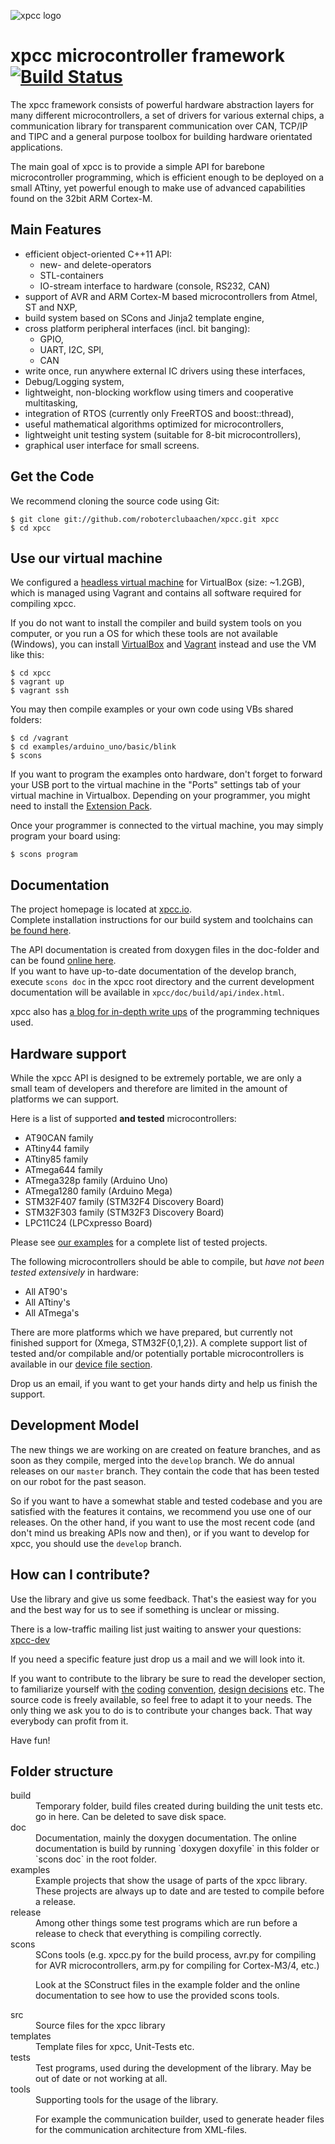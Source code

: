 ![xpcc logo](https://github.com/roboterclubaachen/xpcc/raw/master/doc/images/logo_xpcc.png)

xpcc microcontroller framework [![Build Status](https://travis-ci.org/roboterclubaachen/xpcc.svg?branch=develop)](https://travis-ci.org/roboterclubaachen/xpcc)
==============================

The xpcc framework consists of powerful hardware abstraction layers for many
different microcontrollers, a set of drivers for various external chips, 
a communication library for transparent communication over CAN, TCP/IP and TIPC
and a general purpose toolbox for building hardware orientated applications.

The main goal of xpcc is to provide a simple API for barebone microcontroller programming, 
which is efficient enough to be deployed on a small ATtiny, yet powerful enough to make
use of advanced capabilities found on the 32bit ARM Cortex-M.

Main Features
-------------

- efficient object-oriented C++11 API:
  - new- and delete-operators
  - STL-containers
  - IO-stream interface to hardware (console, RS232, CAN)
- support of AVR and ARM Cortex-M based microcontrollers from Atmel, ST and NXP,
- build system based on SCons and Jinja2 template engine,
- cross platform peripheral interfaces (incl. bit banging):
  - GPIO, 
  - UART, I2C, SPI,
  - CAN
- write once, run anywhere external IC drivers using these interfaces,
- Debug/Logging system,
- lightweight, non-blocking workflow using timers and cooperative multitasking,
- integration of RTOS (currently only FreeRTOS and boost::thread),
- useful mathematical algorithms optimized for microcontrollers,
- lightweight unit testing system (suitable for 8-bit microcontrollers),
- graphical user interface for small screens.


Get the Code
------------

We recommend cloning the source code using Git:

    $ git clone git://github.com/roboterclubaachen/xpcc.git xpcc
    $ cd xpcc

Use our virtual machine
-----------------------

We configured a [headless virtual machine][rca-vm] for VirtualBox (size: ~1.2GB), which
is managed using Vagrant and contains all software required for compiling xpcc.

If you do not want to install the compiler and build system tools on you computer,
or you run a OS for which these tools are not available (Windows), you can install
[VirtualBox][] and [Vagrant][] instead and use the VM like this:

    $ cd xpcc
    $ vagrant up
    $ vagrant ssh

You may then compile examples or your own code using VBs shared folders:

    $ cd /vagrant
    $ cd examples/arduino_uno/basic/blink
    $ scons

If you want to program the examples onto hardware, don't forget to forward your USB
port to the virtual machine in the "Ports" settings tab of your virtual machine in Virtualbox.
Depending on your programmer, you might need to install the [Extension Pack](virtualbox).

Once your programmer is connected to the virtual machine, you may simply program your board using:

	$ scons program

Documentation
-------------

The project homepage is located at [xpcc.io](http://xpcc.io).  
Complete installation instructions for our build system and toolchains can [be found here](http://xpcc.io/install.html).

The API documentation is created from doxygen files in the doc-folder and can be found [online here](http://xpcc.io/api/).  
If you want to have up-to-date documentation of the develop branch, execute `scons doc`
in the xpcc root directory and the current development documentation will be available
in `xpcc/doc/build/api/index.html`.

xpcc also has [a blog for in-depth write ups](http://blog.xpcc.io) of the programming techniques used.

Hardware support
----------------

While the xpcc API is designed to be extremely portable, we are only a small team of developers and
therefore are limited in the amount of platforms we can support.

Here is a list of supported **and tested** microcontrollers:

- AT90CAN family
- ATtiny44 family
- ATtiny85 family
- ATmega644 family
- ATmega328p family (Arduino Uno)
- ATmega1280 family (Arduino Mega)
- STM32F407 family (STM32F4 Discovery Board)
- STM32F303 family (STM32F3 Discovery Board)
- LPC11C24 (LPCxpresso Board)

Please see [our examples](https://github.com/roboterclubaachen/xpcc/tree/develop/examples) 
for a complete list of tested projects.

The following microcontrollers should be able to compile, but *have not been tested extensively* in hardware:

- All AT90's
- All ATtiny's
- All ATmega's

There are more platforms which we have prepared, but currently not finished support for (Xmega, STM32F{0,1,2}).
A complete support list of tested and/or compilable and/or potentially portable microcontrollers is available in our
[device file section](https://github.com/roboterclubaachen/xpcc/tree/develop/src/xpcc/architecture/platform/devices).

Drop us an email, if you want to get your hands dirty and help us finish the support.



Development Model
-----------------
The new things we are working on are created on feature branches, and as
soon as they compile, merged into the `develop` branch.
We do annual releases on our `master` branch. They contain the code that has
been tested on our robot for the past season.

So if you want to have a somewhat stable and tested codebase and you are
satisfied with the features it contains, we recommend you use one of our
releases. On the other hand, if you want to use the most recent code
(and don't mind us breaking APIs now and then), or if you want
to develop for xpcc, you should use the `develop` branch.

How can I contribute?
---------------------

Use the library and give us some feedback. That's the easiest way for you and
the best way for us to see if something is unclear or missing.

There is a low-traffic mailing list just waiting to answer your questions:
[xpcc-dev](http://mailman.rwth-aachen.de/mailman/listinfo/xpcc-dev)

If you need a specific feature just drop us a mail and we will look into it.

If you want to contribute to the library be sure to read the developer section,
to familiarize yourself with
[the](https://github.com/roboterclubaachen/xpcc-doc/blob/master/source/developer/coding_conventions.rst)
[coding](https://github.com/roboterclubaachen/xpcc-doc/blob/master/source/developer/coding_conventions.cpp)
[convention](https://github.com/roboterclubaachen/xpcc-doc/blob/master/source/developer/coding_conventions.hpp),
[design decisions](https://github.com/roboterclubaachen/xpcc-doc/blob/master/source/developer/design_decisions.rst)
etc.
The source code is freely available, so feel free to adapt it to your needs.
The only thing we ask you to do is to contribute your changes back.
That way everybody can profit from it.

Have fun!


Folder structure
----------------

<dl>
<dt>build</dt>
<dd>
  Temporary folder, build files created during building the unit tests etc.
  go in here. Can be deleted to save disk space.
</dd>

<dt>doc</dt>
<dd>
  Documentation, mainly the doxygen documentation. The online documentation
  is build by running `doxygen doxyfile` in this folder or `scons doc` in 
  the root folder.
</dd>

<dt>examples</dt>
<dd>
  Example projects that show the usage of parts of the xpcc library. These
  projects are always up to date and are tested to compile before a
  release.
</dd>

<dt>release</dt>
<dd>
  Among other things some test programs which are run before a release to 
  check that everything is compiling correctly.
</dd>

<dt>scons</dt>
<dd>
  SCons tools (e.g. xpcc.py for the build process, avr.py for compiling for
  AVR microcontrollers, arm.py for compiling for Cortex-M3/4, etc.)
  
  Look at the SConstruct files in the example folder and the online
  documentation to see how to use the provided scons tools.
</dd>

<dt>src</dt>
<dd>
  Source files for the xpcc library
</dd>

<dt>templates</dt>
<dd>
  Template files for xpcc, Unit-Tests etc.
</dd>

<dt>tests</dt>
<dd>
  Test programs, used during the development of the library. May be
  out of date or not working at all.
</dd>

<dt>tools</dt>
<dd>
  Supporting tools for the usage of the library.
  
  For example the communication builder, used to generate header files for the
  communication architecture from XML-files.
</dd>
</dl>



[virtualbox]: https://www.virtualbox.org/wiki/Downloads
[vagrant]: http://www.vagrantup.com/downloads.html
[rca-vm]: https://github.com/roboterclubaachen/rca-vm
